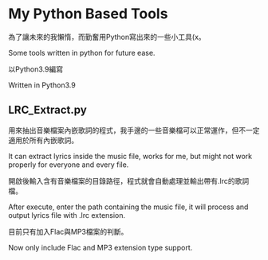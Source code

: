 # My Python Based Tools
為了讓未來的我懶惰，而勤奮用Python寫出來的一些小工具(x。

Some tools written in python for future ease.

以Python3.9編寫

Written in Python3.9

## LRC_Extract.py
用來抽出音樂檔案內嵌歌詞的程式，我手邊的一些音樂檔可以正常運作，但不一定適用於所有內嵌歌詞。

It can extract lyrics inside the music file, works for me, but might not work properly for everyone and every file.

開啟後輸入含有音樂檔案的目錄路徑，程式就會自動處理並輸出帶有.lrc的歌詞檔。

After execute, enter the path containing the music file, it will process and output lyrics file with .lrc extension.

目前只有加入Flac與MP3檔案的判斷。

Now only include Flac and MP3 extension type support.
